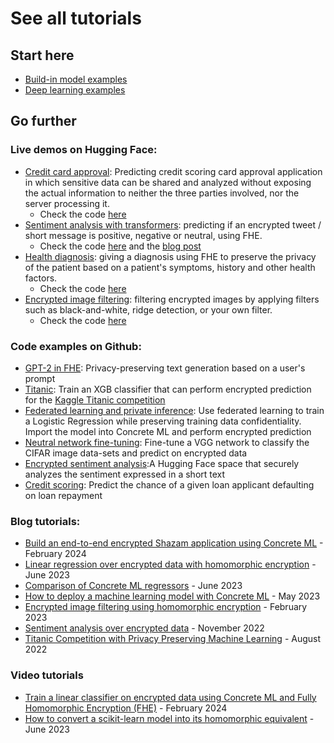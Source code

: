 # See all tutorials

## Start here

- [Build-in model examples](ml_examples.md)
- [Deep learning examples](dl_examples.md)

## Go further

### Live demos on Hugging Face:

- [Credit card approval](https://huggingface.co/spaces/zama-fhe/credit_card_approval_prediction): Predicting credit scoring card approval application in which sensitive data can be shared and analyzed without exposing the actual information to neither the three parties involved, nor the server processing it.
  - Check the code [here](https://huggingface.co/spaces/zama-fhe/credit_card_approval_prediction/tree/main)
- [Sentiment analysis with transformers](https://huggingface.co/blog/sentiment-analysis-fhe): predicting if an encrypted tweet / short message is positive, negative or neutral, using FHE.
  - Check the code [here](https://huggingface.co/spaces/zama-fhe/encrypted_sentiment_analysis/tree/main) and the [blog post](https://huggingface.co/blog/sentiment-analysis-fhe)
- [Health diagnosis](https://huggingface.co/spaces/zama-fhe/encrypted_health_prediction): giving a diagnosis using FHE to preserve the privacy of the patient based on a patient's symptoms, history and other health factors.
  - Check the code [here](https://huggingface.co/spaces/zama-fhe/encrypted_health_prediction/tree/main)
- [Encrypted image filtering](https://huggingface.co/spaces/zama-fhe/encrypted_image_filtering): filtering encrypted images by applying filters such as black-and-white, ridge detection, or your own filter.
  - Check the code [here](https://huggingface.co/spaces/zama-fhe/encrypted_image_filtering/tree/main)

### Code examples on Github:

- [GPT-2 in FHE](../../use_case_examples/llm/README.md): Privacy-preserving text generation based on a user's prompt
- [Titanic](../../use_case_examples/titanic/README.md): Train an XGB classifier that can perform encrypted prediction for the [Kaggle Titanic competition](https://www.kaggle.com/c/titanic/)
- [Federated learning and private inference](../../use_case_examples/federated_learning/README.md): Use federated learning to train a Logistic Regression while preserving training data confidentiality. Import the model into Concrete ML and perform encrypted prediction
- [Neutral network fine-tuning](../../use_case_examples/cifar/cifar_brevitas_finetuning/README.md): Fine-tune a VGG network to classify the CIFAR image data-sets and predict on encrypted data
- [Encrypted sentiment analysis](../../use_case_examples/sentiment_analysis_with_transformer/README.md):A Hugging Face space that securely analyzes the sentiment expressed in a short text
- [Credit scoring](../../use_case_examples/credit_scoring/README.md): Predict the chance of a given loan applicant defaulting on loan repayment

### Blog tutorials:

- [Build an end-to-end encrypted Shazam application using Concrete ML](https://www.zama.ai/post/encrypted-shazam-using-fully-homomorphic-encryption-concrete-ml-tutorial) - February 2024
- [Linear regression over encrypted data with homomorphic encryption](https://www.zama.ai/post/linear-regression-using-linear-svr-and-concrete-ml-homomorphic-encryption) - June 2023
- [Comparison of Concrete ML regressors](https://www.zama.ai/post/comparison-of-concrete-ml-regressors) - June 2023
- [How to deploy a machine learning model with Concrete ML](https://www.zama.ai/post/how-to-deploy-machine-learning-models-with-concrete-ml) - May 2023
- [Encrypted image filtering using homomorphic encryption](https://www.zama.ai/post/encrypted-image-filtering-using-homomorphic-encryption) - February 2023
- [Sentiment analysis over encrypted data](https://huggingface.co/blog/sentiment-analysis-fhe) - November 2022
- [Titanic Competition with Privacy Preserving Machine Learning](https://www.zama.ai/post/titanic-competition-with-privacy-preserving-machine-learning-using-concrete-ml) - August 2022

### Video tutorials

- [Train a linear classifier on encrypted data using Concrete ML and Fully Homomorphic Encryption (FHE)](https://www.zama.ai/post/video-tutorial-train-a-linear-classifier-on-encrypted-data-using-concrete-ml-and-fully-homomorphic-encryption-fhe) - February 2024
- [How to convert a scikit-learn model into its homomorphic equivalent](https://www.zama.ai/post/how-to-convert-a-scikit-learn-model-into-its-homomorphic-equivalent) - June 2023
